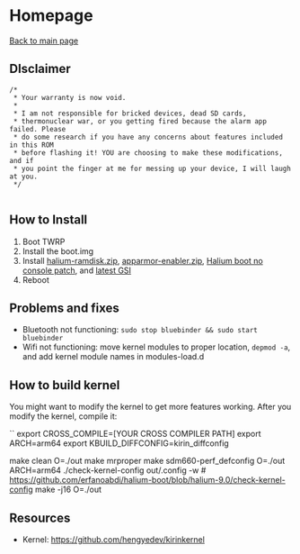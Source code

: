 # Homepage

[Back to main page](..)

## DIsclaimer

```
/*
 * Your warranty is now void.
 *
 * I am not responsible for bricked devices, dead SD cards,
 * thermonuclear war, or you getting fired because the alarm app failed. Please
 * do some research if you have any concerns about features included in this ROM
 * before flashing it! YOU are choosing to make these modifications, and if
 * you point the finger at me for messing up your device, I will laugh at you.
 */
 
```

## How to Install

1. Boot TWRP
2. Install the boot.img
3. Install [halium-ramdisk.zip](https://build.lolinet.com/file/halium/GSI/tools/halium-ramdisk.zip), [apparmor-enabler.zip](https://build.lolinet.com/file/halium/GSI/tools/apparmor_enabler.zip), [Halium boot no console patch](https://build.lolinet.com/file/halium/GSI/tools/Halium-boot_no_console_patch.zip), and [latest GSI](https://build.lolinet.com/file/halium/GSI)
4. Reboot

## Problems and fixes

* Bluetooth not functioning: `sudo stop bluebinder && sudo start bluebinder`
* Wifi not functioning: move kernel modules to proper location, `depmod -a`, and add kernel module names in modules-load.d

## How to build kernel

You might want to modify the kernel to get more features working. After you modify the kernel, compile it:

``
export CROSS_COMPILE=[YOUR CROSS COMPILER PATH]
export ARCH=arm64
export KBUILD_DIFFCONFIG=kirin_diffconfig

make clean O=./out
make mrproper
make sdm660-perf_defconfig O=./out ARCH=arm64 
./check-kernel-config out/.config -w # https://github.com/erfanoabdi/halium-boot/blob/halium-9.0/check-kernel-config
make -j16 O=./out

## Resources

* Kernel: https://github.com/hengyedev/kirinkernel
